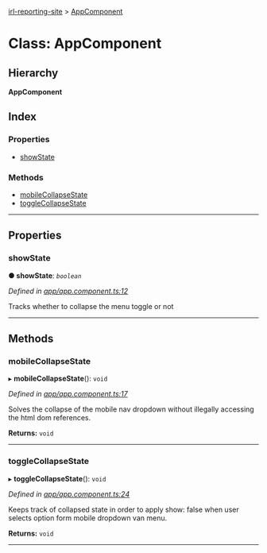 [irl-reporting-site](../README.md) > [AppComponent](../classes/appcomponent.md)

# Class: AppComponent

## Hierarchy

**AppComponent**

## Index

### Properties

* [showState](appcomponent.md#markdown-header-showstate)

### Methods

* [mobileCollapseState](appcomponent.md#markdown-header-mobilecollapsestate)
* [toggleCollapseState](appcomponent.md#markdown-header-togglecollapsestate)

---

## Properties

###  showState

**● showState**: *`boolean`*

*Defined in [app/app.component.ts:12](https://github.com/WilliamRADFunk/irl-education-site/blob/c2e57e2/src/app/app.component.ts#L12)*

Tracks whether to collapse the menu toggle or not

___

## Methods

###  mobileCollapseState

▸ **mobileCollapseState**(): `void`

*Defined in [app/app.component.ts:17](https://github.com/WilliamRADFunk/irl-education-site/blob/c2e57e2/src/app/app.component.ts#L17)*

Solves the collapse of the mobile nav dropdown without illegally accessing the html dom references.

**Returns:** `void`

___

###  toggleCollapseState

▸ **toggleCollapseState**(): `void`

*Defined in [app/app.component.ts:24](https://github.com/WilliamRADFunk/irl-education-site/blob/c2e57e2/src/app/app.component.ts#L24)*

Keeps track of collapsed state in order to apply show: false when user selects option form mobile dropdown van menu.

**Returns:** `void`

___

